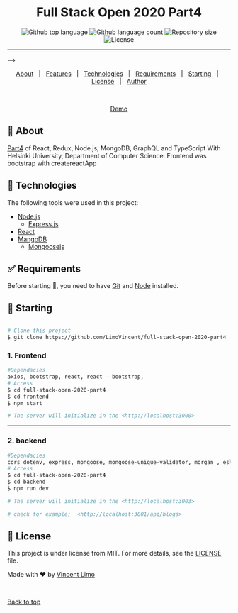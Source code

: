 

<h1 align="center">Full Stack Open 2020 Part4</h1>

<p align="center">
  <img alt="Github top language" src="https://img.shields.io/github/languages/top/VincentLimo/full-stack-open-2020-part4?color=56BEB8">

  <img alt="Github language count" src="https://img.shields.io/github/languages/count/VincentLimo/full-stack-open-2020-part4?color=56BEB8">

  <img alt="Repository size" src="https://img.shields.io/github/repo-size/VincentLimo/full-stack-open-2020-part4?color=56BEB8">

  <img alt="License" src="https://img.shields.io/github/license/VincentLimo/full-stack-open-2020-part4?color=56BEB8">

</p>





<hr> -->

<p align="center">
  <a href="#dart-about">About</a> &#xa0; | &#xa0; 
  <a href="#sparkles-features">Features</a> &#xa0; | &#xa0;
  <a href="#rocket-technologies">Technologies</a> &#xa0; | &#xa0;
  <a href="#white_check_mark-requirements">Requirements</a> &#xa0; | &#xa0;
  <a href="#checkered_flag-starting">Starting</a> &#xa0; | &#xa0;
  <a href="#memo-license">License</a> &#xa0; | &#xa0;
  <a href="https://github.com/VincentLimo" target="_blank">Author</a>
</p>

<br>
<div align="center" id="top"> 
 

  <a href="">Demo</a>
</div>

## :dart: About ##

[Part4](https://fullstackopen.com/en/part4) of React, Redux, Node.js, MongoDB, GraphQL and TypeScript With Helsinki University, Department of Computer Science. Frontend was bootstrap with createreactApp


<!-- ## :sparkles: Features ##

:heavy_check_mark: Feature 1;\
:heavy_check_mark: Feature 2;\
:heavy_check_mark: Feature 3; -->

## :rocket: Technologies ##

The following tools were used in this project:

- [Node.js](https://nodejs.org/en/)
  - [Express.js](https://expressjs.com/)
- [React](https://reactjs.org/)
- [MangoDB](https://www.mongodb.com/cloud/atlas)
  - [Mongoosejs](https://mongoosejs.com/)

## :white_check_mark: Requirements ##

Before starting :checkered_flag:, you need to have [Git](https://git-scm.com) and [Node](https://nodejs.org/en/) installed.

## :checkered_flag: Starting ##


```bash

# Clone this project
$ git clone https://github.com/LimoVincent/full-stack-open-2020-part4


```

### 1. Frontend

```bash
#Dependacies
axios, bootstrap, react, react - bootstrap,
# Access
$ cd full-stack-open-2020-part4
$ cd frontend
$ npm start

# The server will initialize in the <http://localhost:3000>

```

---

### 2. backend

```bash
#Dependacies
cors dotenv, express, mongoose, mongoose-unique-validator, morgan , eslint, nodemon, http
# Access
$ cd full-stack-open-2020-part4
$ cd backend
$ npm run dev

# The server will initialize in the <http://localhost:3003>

# check for example;  <http://localhost:3001/api/blogs>

```
## :memo: License ##

This project is under license from MIT. For more details, see the [LICENSE](LICENSE.md) file.


Made with :heart: by <a href="https://github.com/VincentLimo" target="_blank">Vincent Limo</a>

&#xa0;

<a href="#top">Back to top</a>
